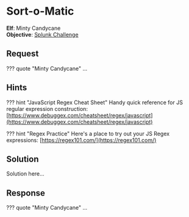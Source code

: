 # Sort-o-Matic

**Elf**: Minty Candycane<br/>
**Objective**: [Splunk Challenge](../objectives/o6.md)


## Request

??? quote "Minty Candycane"
    ...


## Hints

??? hint "JavaScript Regex Cheat Sheet"
    Handy quick reference for JS regular expression construction: [https://www.debuggex.com/cheatsheet/regex/javascript](https://www.debuggex.com/cheatsheet/regex/javascript)

??? hint "Regex Practice"
    Here's a place to try out your JS Regex expressions: [https://regex101.com/](https://regex101.com/)


## Solution

Solution here...


## Response

??? quote "Minty Candycane"
    ...
